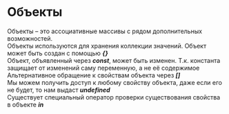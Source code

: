 # Объекты
Объекты – это ассоциативные массивы с рядом дополнительных возможностей.  
Объекты используются для хранения коллекции значений. Объект может быть создан с помощью ***{}***  
Объект, объявленный через ***const***, может быть изменен. Т.к. константа защищает от изменений саму переменную, а не её содержимое  
Альтернативное обращение к свойствам объекта через ***[]***   
Мы можем получить доступ к любому свойству объекта, даже если его не будет, то нам выдаст ***undefined***   
Существует специальный оператор проверки существования свойства в объекте ***in***